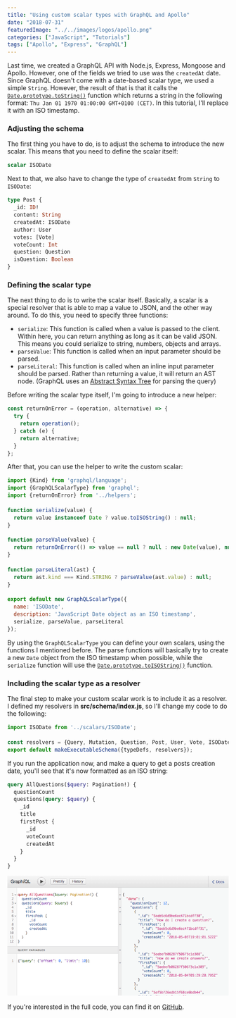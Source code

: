 ```yaml
---
title: "Using custom scalar types with GraphQL and Apollo"
date: "2018-07-31"
featuredImage: "../../images/logos/apollo.png"
categories: ["JavaScript", "Tutorials"]
tags: ["Apollo", "Express", "GraphQL"]
---
```


Last time, we created a GraphQL API with Node.js, Express, Mongoose and Apollo. However, one of the fields we tried to use was the `createdAt` date. Since GraphQL doesn't come with a date-based scalar type, we used a simple `String`. However, the result of that is that it calls the [`Date.prototype.toString()`](https://developer.mozilla.org/en-US/docs/Web/JavaScript/Reference/Global_Objects/Date/toString) function which returns a string in the following format: `Thu Jan 01 1970 01:00:00 GMT+0100 (CET)`. In this tutorial, I'll replace it with an ISO timestamp.

### Adjusting the schema

The first thing you have to do, is to adjust the schema to introduce the new scalar. This means that you need to define the scalar itself:

```graphql
scalar ISODate
```

Next to that, we also have to change the type of `createdAt` from `String` to `ISODate`:

```graphql
type Post {
  _id: ID!
  content: String
  createdAt: ISODate
  author: User
  votes: [Vote]
  voteCount: Int
  question: Question
  isQuestion: Boolean
}
```

### Defining the scalar type

The next thing to do is to write the scalar itself. Basically, a scalar is a special resolver that is able to map a value to JSON, and the other way around. To do this, you need to specify three functions:

- `serialize`: This function is called when a value is passed to the client. Within here, you can return anything as long as it can be valid JSON. This means you could serialize to string, numbers, objects and arrays.
- `parseValue`: This function is called when an input parameter should be parsed.
- `parseLiteral`: This function is called when an inline input parameter should be parsed. Rather than returning a value, it will return an AST node. (GraphQL uses an [Abstract Syntax Tree](https://en.wikipedia.org/wiki/Abstract_syntax_tree) for parsing the query)

Before writing the scalar type itself, I'm going to introduce a new helper:

```javascript
const returnOnError = (operation, alternative) => {
  try {
    return operation();
  } catch (e) {
    return alternative;
  }
};
```

After that, you can use the helper to write the custom scalar:

```javascript
import {Kind} from 'graphql/language';
import {GraphQLScalarType} from 'graphql';
import {returnOnError} from '../helpers';

function serialize(value) {
  return value instanceof Date ? value.toISOString() : null;
}

function parseValue(value) {
  return returnOnError(() => value == null ? null : new Date(value), null);
}

function parseLiteral(ast) {
  return ast.kind === Kind.STRING ? parseValue(ast.value) : null;
}

export default new GraphQLScalarType({
  name: 'ISODate',
  description: 'JavaScript Date object as an ISO timestamp',
  serialize, parseValue, parseLiteral
});
```

By using the `GraphQLScalarType` you can define your own scalars, using the functions I mentioned before. The parse functions will basically try to create a new `Date` object from the ISO timestamp when possible, while the `serialize` function will use the [`Date.prototype.toISOString()`](https://developer.mozilla.org/en-US/docs/Web/JavaScript/Reference/Global_Objects/Date/toISOString) function.

### Including the scalar type as a resolver

The final step to make your custom scalar work is to include it as a resolver. I defined my resolvers in **src/schema/index.js**, so I'll change my code to do the following:

```javascript
import ISODate from '../scalars/ISODate';

const resolvers = {Query, Mutation, Question, Post, User, Vote, ISODate};
export default makeExecutableSchema({typeDefs, resolvers});
```

If you run the application now, and make a query to get a posts creation date, you'll see that it's now formatted as an ISO string:

```graphql
query AllQuestions($query: Pagination!) {
  questionCount
  questions(query: $query) {
    _id
    title
    firstPost {
      _id
      voteCount
      createdAt
    }
  }
}
```

![GraphiQL example of scalar type converting date to an ISO timestamp](images/Screenshot-2018-05-13-21.04.14.png)

If you're interested in the full code, you can find it on [GitHub](https://github.com/g00glen00b/apollo-express-vue-example).
